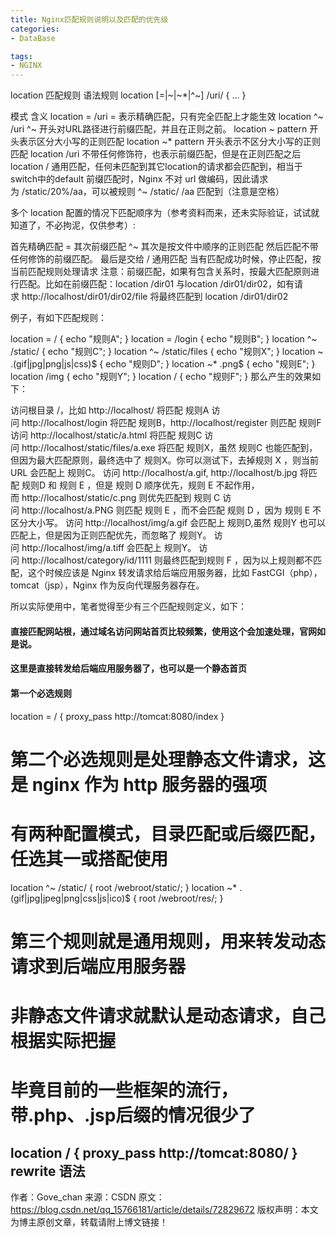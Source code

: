 ```yaml
---
title: Nginx匹配规则说明以及匹配的优先级
categories:
- DataBase

tags:
- NGINX
---
```


location 匹配规则
语法规则
location [=|~|~*|^~] /uri/ { … }

模式	含义
location = /uri	= 表示精确匹配，只有完全匹配上才能生效
location ^~ /uri	^~ 开头对URL路径进行前缀匹配，并且在正则之前。
location ~ pattern	开头表示区分大小写的正则匹配
location ~* pattern	开头表示不区分大小写的正则匹配
location /uri	不带任何修饰符，也表示前缀匹配，但是在正则匹配之后
location /	通用匹配，任何未匹配到其它location的请求都会匹配到，相当于switch中的default
前缀匹配时，Nginx 不对 url 做编码，因此请求为 /static/20%/aa，可以被规则 ^~ /static/ /aa 匹配到（注意是空格）

多个 location 配置的情况下匹配顺序为（参考资料而来，还未实际验证，试试就知道了，不必拘泥，仅供参考）:

首先精确匹配 =
其次前缀匹配 ^~
其次是按文件中顺序的正则匹配
然后匹配不带任何修饰的前缀匹配。
最后是交给 / 通用匹配
当有匹配成功时候，停止匹配，按当前匹配规则处理请求
注意：前缀匹配，如果有包含关系时，按最大匹配原则进行匹配。比如在前缀匹配：location /dir01 与location /dir01/dir02，如有请求 http://localhost/dir01/dir02/file 将最终匹配到 location /dir01/dir02

例子，有如下匹配规则：

location = / {
   echo "规则A";
}
location = /login {
   echo "规则B";
}
location ^~ /static/ {
   echo "规则C";
}
location ^~ /static/files {
    echo "规则X";
}
location ~ \.(gif|jpg|png|js|css)$ {
   echo "规则D";
}
location ~* \.png$ {
   echo "规则E";
}
location /img {
    echo "规则Y";
}
location / {
   echo "规则F";
}
那么产生的效果如下：

访问根目录 /，比如 http://localhost/ 将匹配 规则A
访问 http://localhost/login 将匹配 规则B，http://localhost/register 则匹配 规则F
访问 http://localhost/static/a.html 将匹配 规则C
访问 http://localhost/static/files/a.exe 将匹配 规则X，虽然 规则C 也能匹配到，但因为最大匹配原则，最终选中了 规则X。你可以测试下，去掉规则 X ，则当前 URL 会匹配上 规则C。
访问 http://localhost/a.gif, http://localhost/b.jpg 将匹配 规则D 和 规则 E ，但是 规则 D 顺序优先，规则 E 不起作用，而 http://localhost/static/c.png 则优先匹配到 规则 C
访问 http://localhost/a.PNG 则匹配 规则 E ，而不会匹配 规则 D ，因为 规则 E 不区分大小写。
访问 http://localhost/img/a.gif 会匹配上 规则D,虽然 规则Y 也可以匹配上，但是因为正则匹配优先，而忽略了 规则Y。
访问 http://localhost/img/a.tiff 会匹配上 规则Y。
访问 http://localhost/category/id/1111 则最终匹配到规则 F ，因为以上规则都不匹配，这个时候应该是 Nginx 转发请求给后端应用服务器，比如 FastCGI（php），tomcat（jsp），Nginx 作为反向代理服务器存在。

所以实际使用中，笔者觉得至少有三个匹配规则定义，如下：

####  直接匹配网站根，通过域名访问网站首页比较频繁，使用这个会加速处理，官网如是说。
#### 这里是直接转发给后端应用服务器了，也可以是一个静态首页
#### 第一个必选规则
location = / {
    proxy_pass http://tomcat:8080/index
}

# 第二个必选规则是处理静态文件请求，这是 nginx 作为 http 服务器的强项
# 有两种配置模式，目录匹配或后缀匹配，任选其一或搭配使用
location ^~ /static/ {
    root /webroot/static/;
}
location ~* \.(gif|jpg|jpeg|png|css|js|ico)$ {
    root /webroot/res/;
}

# 第三个规则就是通用规则，用来转发动态请求到后端应用服务器
# 非静态文件请求就默认是动态请求，自己根据实际把握
# 毕竟目前的一些框架的流行，带.php、.jsp后缀的情况很少了
location / {
    proxy_pass http://tomcat:8080/
}
rewrite 语法
--------------------- 
作者：Gove_chan 
来源：CSDN 
原文：https://blog.csdn.net/qq_15766181/article/details/72829672 
版权声明：本文为博主原创文章，转载请附上博文链接！